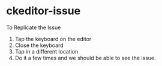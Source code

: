 # ckeditor-issue

To Replicate the Issue

1. Tap the keyboard on the editor
2. Close the keyboard
3. Tap in a different location
4. Do it a few times and we should be able to see the issue.

